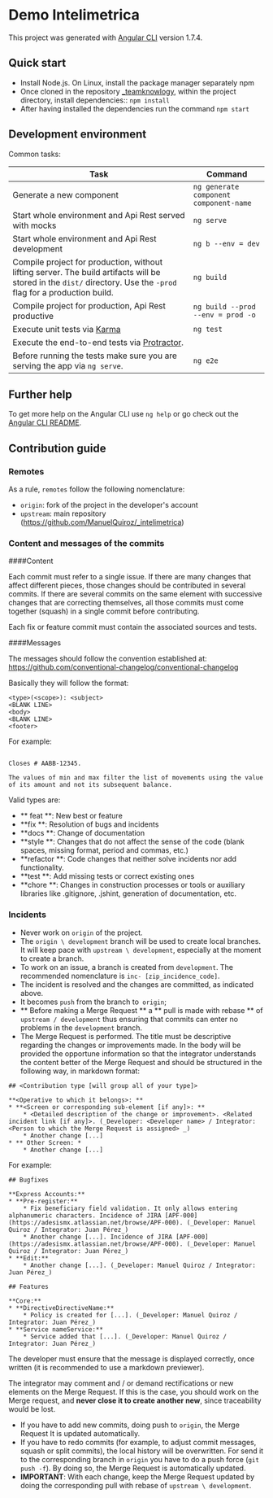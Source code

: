 # Demo Intelimetrica

This project was generated with [Angular CLI](https://github.com/angular/angular-cli) version 1.7.4.

## Quick start
* Install Node.js. On Linux, install the package manager separately npm
* Once cloned in the repository [_teamknowlogy](https://github.com/ManuelQuiroz/_teamknowlogy), within the project directory, install dependencies:: `npm install`
* After having installed the dependencies run the command `npm start`

## Development environment

Common tasks:

| Task | Command |
|---|---|
| Generate a new component | `ng generate component component-name` |
| Start whole environment and Api Rest served with mocks | `ng serve` |
| Start whole environment and Api Rest development | `ng b --env = dev` |
| Compile project for production, without lifting server. The build artifacts will be stored in the `dist/` directory. Use the `-prod` flag for a production build.| `ng build` |
| Compile project for production, Api Rest productive | `ng build --prod --env = prod -o` |
| Execute unit tests via [Karma](https://karma-runner.github.io)| `ng test` |
| Execute the end-to-end tests via [Protractor](http://www.protractortest.org/).
Before running the tests make sure you are serving the app via `ng serve`.| `ng e2e` |

## Further help

To get more help on the Angular CLI use `ng help` or go check out the [Angular CLI README](https://github.com/angular/angular-cli/blob/master/README.md).


## Contribution guide

### Remotes
As a rule, `remotes` follow the following nomenclature:
* `origin`: fork of the project in the developer's account
* `upstream`: main repository (https://github.com/ManuelQuiroz/_intelimetrica)

### Content and messages of the commits

####Content

Each commit must refer to a single issue. If there are many changes that affect different pieces,
those changes should be contributed in several commits. If there are several commits on the same element
with successive changes that are correcting themselves, all those commits must come together
(squash) in a single commit before contributing.

Each fix or feature commit must contain the associated sources and tests.

####Messages

The messages should follow the convention established at: https://github.com/conventional-changelog/conventional-changelog

Basically they will follow the format:

```
<type>(<scope>): <subject>
<BLANK LINE>
<body>
<BLANK LINE>
<footer>
```
For example:

```fix (search): filter min / max on amount instead of subsequent balance

Closes # AABB-12345.

The values of min and max filter the list of movements using the value
of its amount and not its subsequent balance.
```
Valid types are:

* ** feat **: New best or feature
* **fix **: Resolution of bugs and incidents
* **docs **: Change of documentation
* **style **: Changes that do not affect the sense of the code (blank spaces,
missing format, period and commas, etc.)
* **refactor **: Code changes that neither solve incidents nor add functionality.
* **test **: Add missing tests or correct existing ones
* **chore **: Changes in construction processes or tools or auxiliary libraries
like .gitignore, .jshint, generation of documentation, etc.



### Incidents

* Never work on `origin` of the project.
* The `origin \ development` branch will be used to create local branches.
It will keep pace with `upstream \ development`, especially at the moment
to create a branch.
* To work on an issue, a branch is created from `development`.
The recommended nomenclature is `inc- [zip_incidence_code]`.
* The incident is resolved and the changes are committed, as indicated above.
* It becomes `push` from the branch to` origin`;
* ** Before making a Merge Request ** a ** pull is made with rebase ** of
`upstream / development` thus ensuring that commits can enter
no problems in the `development` branch.
* The Merge Request is performed. The title must be descriptive regarding the changes or improvements made. In the body will be provided
the opportune information so that the integrator understands the content better
of the Merge Request and should be structured in the following way, in markdown format:

```
## <Contribution type [will group all of your type]>

**<Operative to which it belongs>: **
* **<Screen or corresponding sub-element [if any]>: **
    * <Detailed description of the change or improvement>. <Related incident link [if any]>. (_Developer: <Developer name> / Integrator: <Person to which the Merge Request is assigned> _)
    * Another change [...]
* ** Other Screen: *
    * Another change [...]
```
For example:

```
## Bugfixes

**Express Accounts:**
* **Pre-register:**
    * Fix beneficiary field validation. It only allows entering alphanumeric characters. Incidence of JIRA [APF-000] (https://adesismx.atlassian.net/browse/APF-000). (_Developer: Manuel Quiroz / Integrator: Juan Pérez_)
    * Another change [...]. Incidence of JIRA [APF-000] (https://adesismx.atlassian.net/browse/APF-000). (_Developer: Manuel Quiroz / Integrator: Juan Pérez_)
* **Edit:**
    * Another change [...]. (_Developer: Manuel Quiroz / Integrator: Juan Pérez_)

## Features

**Core:**
* **DirectiveDirectiveName:**
    * Policy is created for [...]. (_Developer: Manuel Quiroz / Integrator: Juan Pérez_)
* **Service nameService:**
    * Service added that [...]. (_Developer: Manuel Quiroz / Integrator: Juan Pérez_)
```
The developer must ensure that the message is displayed correctly, once written (it is recommended to use a markdown previewer).

The integrator may comment and / or demand rectifications or new elements on the Merge Request. If this is the case, you should work on the Merge request, and **never close it to create another new**, since traceability would be lost.

* If you have to add new commits, doing push to `origin`, the Merge Request
It is updated automatically.
* If you have to redo commits (for example, to adjust commit messages,
squash or split commits), the local history will be overwritten. For
send it to the corresponding branch in `origin` you have to do a push force
(`git push -f`). By doing so, the Merge Request is automatically updated.
* **IMPORTANT**: With each change, keep the Merge Request updated by doing the corresponding pull with rebase of `upstream \ development`.

